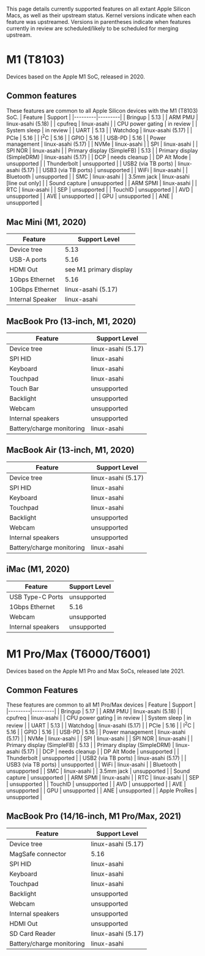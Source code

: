 This page details currently supported features on all extant Apple Silicon Macs, as well as their upstream status. Kernel versions indicate when each feature was upstreamed. Versions in parentheses indicate when features currently in review are scheduled/likely to be scheduled for merging upstream.

# M1 (T8103)
Devices based on the Apple M1 SoC, released in 2020.

## Common features
These features are common to all Apple Silicon devices with the M1 (T8103) SoC.
| Feature | Support |
|---------|---------|
| Bringup | 5.13 |
| ARM PMU | linux-asahi (5.18) |
| cpufreq | linux-asahi |
| CPU power gating | in review |
| System sleep | in review |
| UART | 5.13 |
| Watchdog | linux-asahi (5.17) |
| PCIe | 5.16 |
| I<sup>2</sup>C | 5.16 |
| GPIO | 5.16 |
| USB-PD | 5.16 |
| Power management | linux-asahi (5.17) |
| NVMe | linux-asahi |
| SPI | linux-asahi |
| SPI NOR | linux-asahi |
| Primary display (SimpleFB) | 5.13 |
| Primary display (SimpleDRM) | linux-asahi (5.17) |
| DCP | needs cleanup |
| DP Alt Mode | unsupported |
| Thunderbolt | unsupported |
| USB2 (via TB ports) | linux-asahi (5.17) |
| USB3 (via TB ports) | unsupported |
| WiFi | linux-asahi |
| Bluetooth | unsupported |
| SMC | linux-asahi |
| 3.5mm jack | linux-asahi [line out only] |
| Sound capture | unsupported |
| ARM SPMI | linux-asahi |
| RTC | linux-asahi |
| SEP | unsupported |
| TouchID | unsupported |
| AVD | unsupported |
| AVE | unsupported |
| GPU | unsupported |
| ANE | unsupported |

## Mac Mini (M1, 2020)
| Feature | Support Level |
|---------|---------------|
| Device tree | 5.13 |
| USB-A ports | 5.16 |
| HDMI Out | see M1 primary display |
| 1Gbps Ethernet | 5.16 |
| 10Gbps Ethernet | linux-asahi (5.17) |
| Internal Speaker | linux-asahi |

## MacBook Pro (13-inch, M1, 2020)
| Feature | Support Level |
|---------|---------------|
| Device tree | linux-asahi (5.17) |
| SPI HID | linux-asahi |
| Keyboard | linux-asahi |
| Touchpad | linux-asahi |
| Touch Bar | unsupported |
| Backlight | unsupported |
| Webcam | unsupported |
| Internal speakers | unsupported |
| Battery/charge monitoring | linux-asahi |

## MacBook Air (13-inch, M1, 2020)
| Feature | Support Level |
|---------|---------------|
| Device tree | linux-asahi (5.17) |
| SPI HID | linux-asahi |
| Keyboard | linux-asahi |
| Touchpad | linux-asahi |
| Backlight | unsupported |
| Webcam | unsupported |
| Internal speakers | unsupported |
| Battery/charge monitoring | linux-asahi |

## iMac (M1, 2020)
| Feature | Support Level |
|---------|---------------|
| USB Type-C Ports | unsupported |
| 1Gbps Ethernet | 5.16 |
| Webcam | unsupported |
| Internal speakers | unsupported |


# M1 Pro/Max (T6000/T6001)
Devices based on the Apple M1 Pro and Max SoCs, released late 2021.

## Common Features
These features are common to all M1 Pro/Max devices
| Feature | Support |
|---------|---------|
| Bringup | 5.17 |
| ARM PMU | linux-asahi (5.18) |
| cpufreq | linux-asahi |
| CPU power gating | in review |
| System sleep | in review |
| UART | 5.13 |
| Watchdog | linux-asahi (5.17) |
| PCIe | 5.16 |
| I<sup>2</sup>C | 5.16 |
| GPIO | 5.16 |
| USB-PD | 5.16 |
| Power management | linux-asahi (5.17) |
| NVMe | linux-asahi |
| SPI | linux-asahi |
| SPI NOR | linux-asahi |
| Primary display (SimpleFB) | 5.13 |
| Primary display (SimpleDRM) | linux-asahi (5.17) |
| DCP | needs cleanup |
| DP Alt Mode | unsupported |
| Thunderbolt | unsupported |
| USB2 (via TB ports) | linux-asahi (5.17) |
| USB3 (via TB ports) | unsupported |
| WiFi | linux-asahi |
| Bluetooth | unsupported |
| SMC | linux-asahi |
| 3.5mm jack | unsupported |
| Sound capture | unsupported |
| ARM SPMI | linux-asahi |
| RTC | linux-asahi |
| SEP | unsupported |
| TouchID | unsupported |
| AVD | unsupported |
| AVE | unsupported |
| GPU | unsupported |
| ANE | unsupported |
| Apple ProRes | unsupported |

## MacBook Pro (14/16-inch, M1 Pro/Max, 2021)
| Feature | Support Level |
|---------|---------------|
| Device tree | linux-asahi (5.17) |
| MagSafe connector | 5.16 |
| SPI HID | linux-asahi |
| Keyboard | linux-asahi |
| Touchpad | linux-asahi |
| Backlight | unsupported |
| Webcam | unsupported |
| Internal speakers | unsupported |
| HDMI Out | unsupported |
| SD Card Reader | linux-asahi (5.17) |
| Battery/charge monitoring | linux-asahi |
